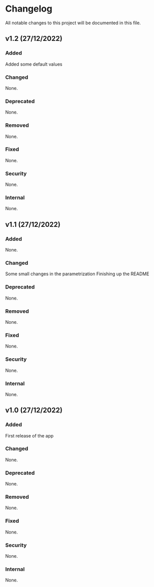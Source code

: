 # Changelog
All notable changes to this project will be documented in this file.

## v1.2 (27/12/2022)
### Added
Added some default values

### Changed
None.

### Deprecated
None.

### Removed
None.

### Fixed
None.

### Security
None.

### Internal
None.

## v1.1 (27/12/2022)
### Added
None.

### Changed
Some small changes in the parametrization
Finishing up the README

### Deprecated
None.

### Removed
None.

### Fixed
None.

### Security
None.

### Internal
None.

## v1.0 (27/12/2022)
### Added
First release of the app

### Changed
None.

### Deprecated
None.

### Removed
None.

### Fixed
None.

### Security
None.

### Internal
None.